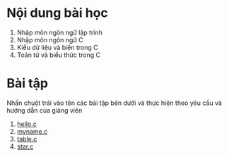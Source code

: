 # Nội dung bài học
1. Nhập môn ngôn ngữ lập trình <br>
2. Nhập môn ngôn ngữ C <br>
3. Kiểu dữ liệu và biến trong C <br>
4. Toán tử và biểu thức trong C <br>
# Bài tập
Nhấn chuột trái vào tên các bài tập bên dưới và thực hiện theo yêu cầu và hướng dẫn của giảng viên <br>
1. <a href="https://github.com/TranNgocMinh/Intro-C/blob/main/hello.c">hello.c</a> <br>
2. <a href="https://github.com/TranNgocMinh/Intro-C/blob/main/myname.c">myname.c</a> <br>
3. <a href="https://github.com/TranNgocMinh/Intro-C/blob/main/table.c">table.c</a> <br>
4. <a href="https://github.com/TranNgocMinh/Intro-C/blob/main/star.c">star.c </a>

